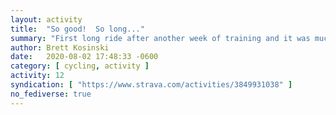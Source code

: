 ```yaml
---
layout: activity
title:  "So good!  So long..."
summary: "First long ride after another week of training and it was much better!"
author: Brett Kosinski
date:   2020-08-02 17:48:33 -0600
category: [ cycling, activity ]
activity: 12
syndication: [ "https://www.strava.com/activities/3849931038" ]
no_fediverse: true
---
```

